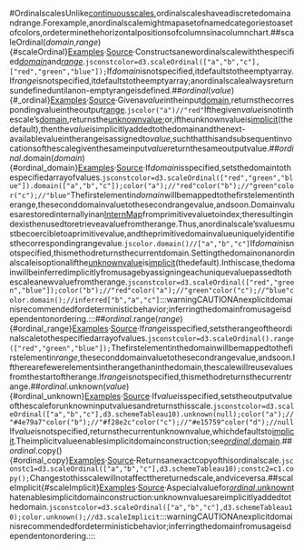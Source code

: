 #OrdinalscalesUnlike[continuousscales](./linear.md),ordinalscaleshaveadiscretedomainandrange.Forexample,anordinalscalemightmapasetofnamedcategoriestoasetofcolors,ordeterminethehorizontalpositionsofcolumnsinacolumnchart.##scaleOrdinal(*domain*,*range*){#scaleOrdinal}[Examples](https://observablehq.com/@d3/d3-scaleordinal)·[Source](https://github.com/d3/d3-scale/blob/main/src/ordinal.js)·Constructsanewordinalscalewiththespecified[*domain*](#ordinal_domain)and[*range*](#ordinal_range).```jsconstcolor=d3.scaleOrdinal(["a","b","c"],["red","green","blue"]);```If*domain*isnotspecified,itdefaultstotheemptyarray.If*range*isnotspecified,itdefaultstotheemptyarray;anordinalscalealwaysreturnsundefineduntilanon-emptyrangeisdefined.##*ordinal*(*value*){#_ordinal}[Examples](https://observablehq.com/@d3/d3-scaleordinal)·[Source](https://github.com/d3/d3-scale/blob/main/src/ordinal.js)·Givena*value*intheinput[domain](#ordinal_domain),returnsthecorrespondingvalueintheoutput[range](#ordinal_range).```jscolor("a")//"red"```Ifthegiven*value*isnotinthescale’s[domain](#ordinal_domain),returnsthe[unknownvalue](#ordinal_unknown);or,iftheunknownvalueis[implicit](#scaleImplicit)(thedefault),thenthe*value*isimplicitlyaddedtothedomainandthenext-availablevalueintherangeisassignedto*value*,suchthatthisandsubsequentinvocationsofthescalegiventhesameinput*value*returnthesameoutputvalue.##*ordinal*.domain(*domain*){#ordinal_domain}[Examples](https://observablehq.com/@d3/d3-scaleordinal)·[Source](https://github.com/d3/d3-scale/blob/main/src/ordinal.js)·If*domain*isspecified,setsthedomaintothespecifiedarrayofvalues.```jsconstcolor=d3.scaleOrdinal(["red","green","blue"]).domain(["a","b","c"]);color("a");//"red"color("b");//"green"color("c");//"blue"```Thefirstelementin*domain*willbemappedtothefirstelementintherange,theseconddomainvaluetothesecondrangevalue,andsoon.Domainvaluesarestoredinternallyinan[InternMap](../d3-array/intern.md)fromprimitivevaluetoindex;theresultingindexisthenusedtoretrieveavaluefromtherange.Thus,anordinalscale’svaluesmustbecoercibletoaprimitivevalue,andtheprimitivedomainvalueuniquelyidentifiesthecorrespondingrangevalue.```jscolor.domain()//["a","b","c"]```If*domain*isnotspecified,thismethodreturnsthecurrentdomain.Settingthedomainonanordinalscaleisoptionalifthe[unknownvalue](#ordinal_unknown)is[implicit](#scaleImplicit)(thedefault).Inthiscase,thedomainwillbeinferredimplicitlyfromusagebyassigningeachuniquevaluepassedtothescaleanewvaluefromtherange.```jsconstcolor=d3.scaleOrdinal(["red","green","blue"]);color("b");//"red"color("a");//"green"color("c");//"blue"color.domain();//inferred["b","a","c"]```:::warningCAUTIONAnexplicitdomainisrecommendedfordeterministicbehavior;inferringthedomainfromusageisdependentonordering.:::##*ordinal*.range(*range*){#ordinal_range}[Examples](https://observablehq.com/@d3/d3-scaleordinal)·[Source](https://github.com/d3/d3-scale/blob/main/src/ordinal.js)·If*range*isspecified,setstherangeoftheordinalscaletothespecifiedarrayofvalues.```jsconstcolor=d3.scaleOrdinal().range(["red","green","blue"]);```Thefirstelementinthedomainwillbemappedtothefirstelementin*range*,theseconddomainvaluetothesecondrangevalue,andsoon.Iftherearefewerelementsintherangethaninthedomain,thescalewillreusevaluesfromthestartoftherange.If*range*isnotspecified,thismethodreturnsthecurrentrange.##*ordinal*.unknown(*value*){#ordinal_unknown}[Examples](https://observablehq.com/@d3/d3-scaleordinal)·[Source](https://github.com/d3/d3-scale/blob/main/src/ordinal.js)·If*value*isspecified,setstheoutputvalueofthescaleforunknowninputvaluesandreturnsthisscale.```jsconstcolor=d3.scaleOrdinal(["a","b","c"],d3.schemeTableau10).unknown(null);color("a");//"#4e79a7"color("b");//"#f28e2c"color("c");//"#e15759"color("d");//null```If*value*isnotspecified,returnsthecurrentunknownvalue,whichdefaultsto[implicit](#scaleImplicit).Theimplicitvalueenablesimplicitdomainconstruction;see[*ordinal*.domain](#ordinal_domain).##*ordinal*.copy(){#ordinal_copy}[Examples](https://observablehq.com/@d3/d3-scaleordinal)·[Source](https://github.com/d3/d3-scale/blob/main/src/ordinal.js)·Returnsanexactcopyofthisordinalscale.```jsconstc1=d3.scaleOrdinal(["a","b","c"],d3.schemeTableau10);constc2=c1.copy();```Changestothisscalewillnotaffectthereturnedscale,andviceversa.##scaleImplicit{#scaleImplicit}[Examples](https://observablehq.com/@d3/d3-scaleordinal)·[Source](https://github.com/d3/d3-scale/blob/main/src/ordinal.js)·Aspecialvaluefor[*ordinal*.unknown](#ordinal_unknown)thatenablesimplicitdomainconstruction:unknownvaluesareimplicitlyaddedtothedomain.```jsconstcolor=d3.scaleOrdinal(["a","b","c"],d3.schemeTableau10);color.unknown();//d3.scaleImplicit```:::warningCAUTIONAnexplicitdomainisrecommendedfordeterministicbehavior;inferringthedomainfromusageisdependentonordering.:::